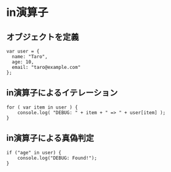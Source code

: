 ﻿# in演算子

## オブジェクトを定義

```clike
var user = {
  name: "Taro",
  age: 10,
  email: "taro@example.com"
};
```

## in演算子によるイテレーション

```clike
for ( var item in user ) {
    console.log( "DEBUG: " + item + " => " + user[item] );
}
```

## in演算子による真偽判定

```clike
if ("age" in user) {
    console.log("DEBUG: Found!");
}
```
